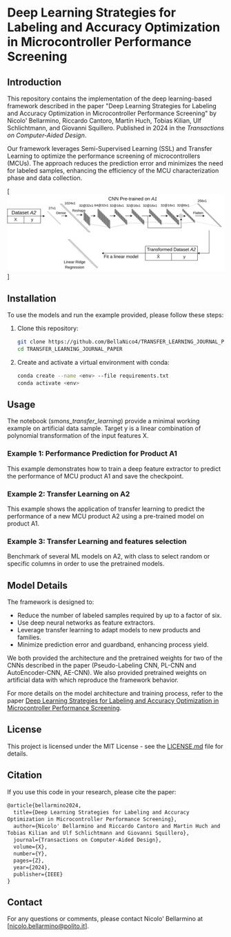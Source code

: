 # Deep Learning Strategies for Labeling and Accuracy Optimization in Microcontroller Performance Screening

## Introduction

This repository contains the implementation of the deep learning-based framework described in the paper "Deep Learning Strategies for Labeling and Accuracy Optimization in Microcontroller Performance Screening" by Nicolo' Bellarmino, Riccardo Cantoro, Martin Huch, Tobias Kilian, Ulf Schlichtmann, and Giovanni Squillero. Published in 2024 in the *Transactions on Computer-Aided Design*. 

Our framework leverages Semi-Supervised Learning (SSL) and Transfer Learning to optimize the performance screening of microcontrollers (MCUs). The approach reduces the prediction error and minimizes the need for labeled samples, enhancing the efficiency of the MCU characterization phase and data collection.

[![plot](media/TRANSFER_LEARNING_DIAGRAM.png)]

## Installation

To use the models and run the example provided, please follow these steps:

1. Clone this repository:
    ```sh
    git clone https://github.com/BellaNico4/TRANSFER_LEARNING_JOURNAL_PAPER
    cd TRANSFER_LEARNING_JOURNAL_PAPER
    ```

2. Create and activate a virtual environment with conda:
    ```sh
    conda create --name <env> --file requirements.txt
    conda activate <env>
    ```

## Usage

The notebook (*smons_transfer_learning*) provide a minimal working example on artificial data sample. Target y is a linear combination of polynomial transformation of the input features X.

### Example 1: Performance Prediction for Product A1

This example demonstrates how to train a deep feature extractor to predict the performance of MCU product A1 and save the checkpoint.

### Example 2: Transfer Learning on A2

This example shows the application of transfer learning to predict the performance of a new MCU product A2 using a pre-trained model on product A1.

### Example 3: Transfer Learning and features selection

Benchmark of several ML models on A2, with class to select random or specific columns in order to use the pretrained models.


## Model Details

The framework is designed to:
- Reduce the number of labeled samples required by up to a factor of six.
- Use deep neural networks as feature extractors.
- Leverage transfer learning to adapt models to new products and families.
- Minimize prediction error and guardband, enhancing process yield.

We both provided the architecture and the pretrained weights for two of the CNNs described in the paper (Pseudo-Labeling CNN, PL-CNN and AutoEncoder-CNN, AE-CNN). We also provided pretrained weights on artificial data with which reproduce the framework behavior.

For more details on the model architecture and training process, refer to the paper [Deep Learning Strategies for Labeling and Accuracy Optimization in Microcontroller Performance Screening](https://doi.org/XXXXXX).

## License

This project is licensed under the MIT License - see the [LICENSE.md](LICENSE.md) file for details.

## Citation

If you use this code in your research, please cite the paper:

```
@article{bellarmino2024,
  title={Deep Learning Strategies for Labeling and Accuracy Optimization in Microcontroller Performance Screening},
  author={Nicolo' Bellarmino and Riccardo Cantoro and Martin Huch and Tobias Kilian and Ulf Schlichtmann and Giovanni Squillero},
  journal={Transactions on Computer-Aided Design},
  volume={X},
  number={Y},
  pages={Z},
  year={2024},
  publisher={IEEE}
}
```

## Contact

For any questions or comments, please contact Nicolo' Bellarmino at [nicolo.bellarmino@polito.it].